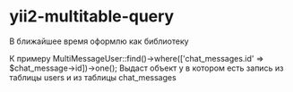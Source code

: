 # yii2-multitable-query

В ближайшее время оформлю как библиотеку


К примеру MultiMessageUser::find()->where(['chat_messages.id' => $chat_message->id])->one();
Выдаст объект у в котором есть запись из таблицы users и из таблицы chat_messages
